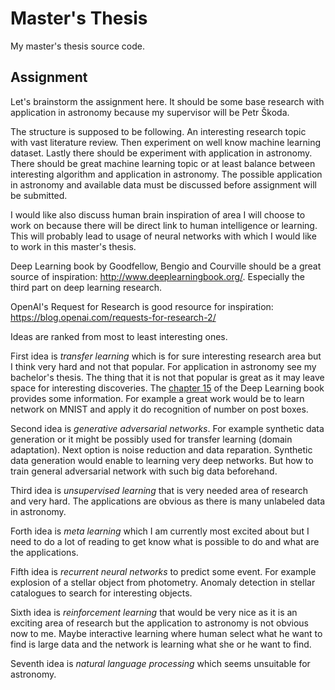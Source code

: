 # Master's Thesis

My master's thesis source code.

## Assignment

Let's brainstorm the assignment here. It should be some base research with
application in astronomy because my supervisor will be Petr Škoda.

The structure is supposed to be following. An interesting research topic
with vast literature review. Then experiment on well know machine learning
dataset. Lastly there should be experiment with application in astronomy.
There should be great machine learning topic or at least balance between
interesting algorithm and application in astronomy. The possible application
in astronomy and available data must be discussed before assignment will be
submitted.

I would like also discuss human brain inspiration of area I will choose to work
on because there will be direct link to human intelligence or learning.
This will probably lead to usage of neural networks with which I would like to
work in this master's thesis.

Deep Learning book by Goodfellow, Bengio and Courville should be a great
source of inspiration: http://www.deeplearningbook.org/. Especially the third
part on deep learning research.

OpenAI's Request for Research is good resource for inspiration:
https://blog.openai.com/requests-for-research-2/

Ideas are ranked from most to least interesting ones.

First idea is *transfer learning* which is for sure interesting research
area but I think very hard and not that popular.
For application in astronomy see my bachelor's thesis.
The thing that it is not that popular is great as it may leave space for
interesting discoveries. The
[chapter 15](http://www.deeplearningbook.org/contents/representation.html)
of the Deep Learning book provides some information.
For example a great work would be to learn network on MNIST and apply it do
recognition of number on post boxes.

Second idea is *generative adversarial networks*. For example synthetic data
generation or it might be possibly used for transfer learning
(domain adaptation). Next option is noise reduction and data reparation.
Synthetic data generation would enable to learning very deep networks.
But how to train general adversarial network with such big data beforehand.

Third idea is *unsupervised learning* that is very needed area of research
and very hard. The applications are obvious as there is many unlabeled data
in astronomy.

Forth idea is *meta learning* which I am currently most excited about
but I need to do a lot of reading to get know what is possible to do
and what are the applications.

Fifth idea is *recurrent neural networks* to predict some event. For example
explosion of a stellar object from photometry. Anomaly detection in stellar
catalogues to search for interesting objects.

Sixth idea is *reinforcement learning* that would be very nice as it is
an exciting area of research but the application to astronomy is not obvious
now to me. Maybe interactive learning where human select what he want to find
is large data and the network is learning what she or he want to find.

Seventh idea is *natural language processing* which seems unsuitable for
astronomy.
